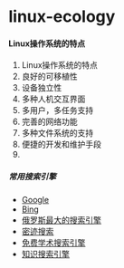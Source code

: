 # linux-ecology

#### Linux操作系统的特点

1. Linux操作系统的特点
2. 良好的可移植性
3. 设备独立性
4. 多种人机交互界面
5. 多用户，多任务支持
6. 完善的网络功能
7. 多种文件系统的支持
8. 便捷的开发和维护手段
9. 








##### 常用搜索引擎

- [Google][google]
- [Bing][bing]
- [俄罗斯最大的搜索引擎][yandex]
- [密迹搜索][mijisou]
- [免费学术搜索引擎][semanticscholar]
- [知识搜索引擎][wolframalpha]

[google]:   http://google.com/      "Google Search"
[bing]:     http://bing.com/        "Microsoft Bing"
[yandex]:   https://yandex.com/     "Yandex"
[mijisou]:  https://mijisou.com/    "密迹搜索"
[semanticscholar]: https://www.semanticscholar.org/ "Semantic Scholar"
[wolframalpha]: https://www.wolframalpha.com/   "WolframAlpha"
[baiduxs]: http://xueshu.baidu.com/ "百度学术"
[pixabay]: https://pixabay.com/ "Stunning free images & royalty free stock"
[pexels]: https://www.pexels.com/ "The best free stock photos & videos shared by talented creators"
[islide]: https://www.islide.cc/ "iSlide是一款基于PowerPoint的插件工具"
[db-engines]: https://db-engines.com/en/ "跟踪数据库流行度的网站"
[operatorhub]: https://operatorhub.io/ "OperatorHub.io is a new home for the Kubernetes community to share Operators"
[ubuntu-releases]: http://releases.ubuntu.com/ ""
[rufus]: https://rufus.akeo.ie/ "Create bootable USB drives the easy way"
[mint]: https://linuxmint.com "Mint Linux"
[clang]: https://clang.llvm.org/ "Clang"
[llvm]: https://llvm.org "LLVM"
[uget]: http://??? "uGet"
[aria2]: http://??? "aria2"
[vlc]: http://??? "VLC 全媒体播放器"
[darktable]: http://??? "Darktable 专业数码照片编辑应用"
[kazom]: http://??? "Kazom 高效录屏工具"
[shotcut]: http://??? "ShotCut 视频后期处理"
[handbrake]: http://??? "HandBrake 多媒体格式转换"
[wine]: https://??? "WINE Windows 兼容层"
[winehq]: https://appdb.winehq.org "WINE应用数据库"
[winetricks]: https://??? "WINE黄金搭档"
[playonlinux]: https://??? "PlayOnLinux"
